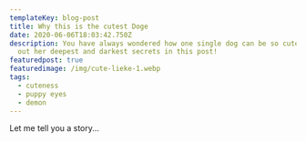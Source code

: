 ```yaml
---
templateKey: blog-post
title: Why this is the cutest Doge
date: 2020-06-06T18:03:42.750Z
description: You have always wondered how one single dog can be so cute? Find
  out her deepest and darkest secrets in this post!
featuredpost: true
featuredimage: /img/cute-lieke-1.webp
tags:
  - cuteness
  - puppy eyes
  - demon
---
```

Let me tell you a story...